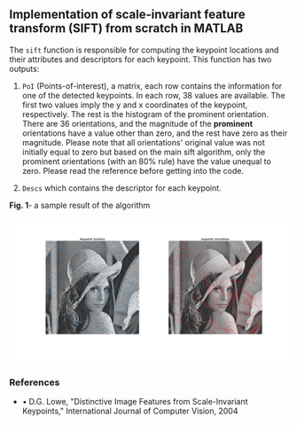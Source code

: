 ## **Implementation of scale-invariant feature transform (SIFT) from scratch in MATLAB**


The `sift` function is responsible for computing the keypoint locations and their attributes and descriptors for each keypoint. This function has two outputs:

1. `PoI` (Points-of-interest), a matrix, each row contains the information for one of the detected keypoints. In each row, 38 values are available. The first two values imply the y and x coordinates of the keypoint, respectively. The rest is the histogram of the prominent orientation. There are 36 orientations, and the magnitude of the **prominent** orientations have a value other than zero, and the rest have zero as their magnitude. Please note that all orientations' original value was not initially equal to zero but based on the main sift algorithm, only the prominent orientations (with an 80% rule) have the value unequal to zero. Please read the reference before getting into the code.

2. `Descs` which contains the descriptor for each keypoint.


**Fig. 1**- a sample result of the algorithm

<img src="1.jpg" width=600>


### **References**
- •	D.G. Lowe, "Distinctive Image Features from Scale-Invariant Keypoints," International Journal of Computer Vision, 2004
